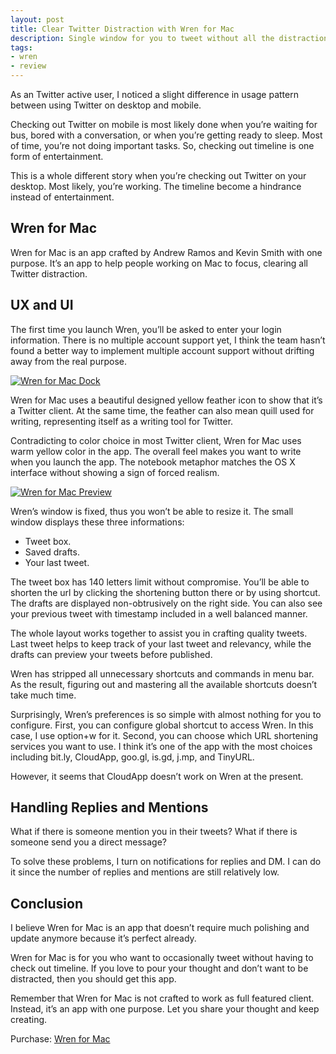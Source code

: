 ```yaml
---
layout: post
title: Clear Twitter Distraction with Wren for Mac
description: Single window for you to tweet without all the distraction made by the people on your timeline.
tags:
- wren
- review
---
```

As an Twitter active user, I noticed a slight difference in usage pattern between using Twitter on desktop and mobile.

Checking out Twitter on mobile is most likely done when you’re waiting for bus, bored with a conversation, or when you’re getting ready to sleep. Most of time, you’re not doing important tasks. So, checking out timeline is one form of entertainment.

This is a whole different story when you’re checking out Twitter on your desktop. Most likely, you’re working. The timeline become a hindrance instead of entertainment.

## Wren for Mac

Wren for Mac is an app crafted by Andrew Ramos and Kevin Smith with one purpose. It’s an app to help people working on Mac to focus, clearing all Twitter distraction.

## UX and UI

The first time you launch Wren, you’ll be asked to enter your login information. There is no multiple account support yet, I think the team hasn’t found a better way to implement multiple account support without drifting away from the real purpose.

[ ![Wren for Mac Dock][img1] ](http://images.sayzlim.net/2011/07/wren_dock.jpg "Wren for Mac Dock")

[img1]: http://images.sayzlim.net/2011/07/wren_dock.jpg "Wren for Mac Dock"

Wren for Mac uses a beautiful designed yellow feather icon to show that it’s a Twitter client. At the same time, the feather can also mean quill used for writing, representing itself as a writing tool for Twitter.

Contradicting to color choice in most Twitter client, Wren for Mac uses warm yellow color in the app. The overall feel makes you want to write when you launch the app. The notebook metaphor    matches the OS X interface without showing a sign of forced realism.

[ ![Wren for Mac Preview][img2] ](http://images.sayzlim.net/2011/07/wren_preview.jpg "Wren for Mac Preview")

[img2]: http://images.sayzlim.net/2011/07/wren_preview.jpg "Wren for Mac Preview"

Wren’s window is fixed, thus you won’t be able to resize it. The small window displays these three informations:

- Tweet box.
- Saved drafts.
- Your last tweet.

The tweet box has 140 letters limit without compromise. You’ll be able to shorten the url by clicking the shortening button there or by using shortcut. The drafts are displayed non-obtrusively on the right side. You can also see your previous tweet with timestamp included in a well balanced manner.

The whole layout works together to assist you in crafting quality tweets. Last tweet helps to keep track of your last tweet and relevancy, while the drafts can preview your tweets before published.

Wren has stripped all unnecessary shortcuts and commands in menu bar. As the result, figuring out and mastering all the available shortcuts doesn’t take much time.

Surprisingly, Wren’s preferences is so simple with almost nothing for you to configure. First, you can configure global shortcut to access Wren. In this case, I use option+w for it. Second, you can choose which URL shortening services you want to use. I think it’s one of the app with the most choices including  bit.ly, CloudApp, goo.gl, is.gd, j.mp, and TinyURL.

However, it seems that CloudApp doesn’t work on Wren at the present.

## Handling Replies and Mentions

What if there is someone mention you in their tweets? What if there is someone send you a direct message?

To solve these problems, I turn on notifications for replies and DM. I can do it since the number of replies and mentions are still relatively low.

## Conclusion

I believe Wren for Mac is an app that doesn’t require much polishing and update anymore because it’s perfect already.

Wren for Mac is for you who want to occasionally tweet without having to check out timeline. If you love to pour your thought and don’t want to be distracted, then you should get this app.

Remember that Wren for Mac is not crafted to work as full featured client. Instead, it’s an app with one purpose. Let you share your thought and keep creating.

Purchase: [Wren for Mac](https://itunes.apple.com/us/app/wren/id439545337?mt=12 "Wren")
